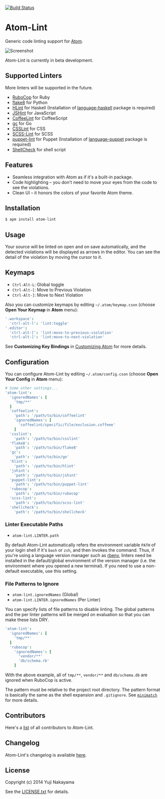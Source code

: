 [![Build Status](https://travis-ci.org/yujinakayama/atom-lint.svg?branch=master)](https://travis-ci.org/yujinakayama/atom-lint)

# Atom-Lint

Generic code linting support for [Atom](https://atom.io).

![Screenshot](https://f.cloud.github.com/assets/83656/2501468/8a57096a-b36c-11e3-9242-7ba4becc2870.png)

Atom-Lint is currently in beta development.

## Supported Linters

More linters will be supported in the future.

* [RuboCop](https://github.com/bbatsov/rubocop) for Ruby
* [flake8](https://flake8.readthedocs.org/) for Python
* [HLint](http://community.haskell.org/~ndm/hlint/) for Haskell
  (Installation of [language-haskell](https://atom.io/packages/language-haskell) package is required)
* [JSHint](http://www.jshint.com/docs/) for JavaScript
* [CoffeeLint](http://www.coffeelint.org/) for CoffeeScript
* [gc](http://golang.org/cmd/gc/) for Go
* [CSSLint](https://github.com/stubbornella/csslint) for CSS
* [SCSS-Lint](https://github.com/causes/scss-lint) for SCSS
* [puppet-lint](http://puppet-lint.com) for Puppet
  (Installation of [language-puppet](https://atom.io/packages/language-puppet) package is required)
* [ShellCheck](https://github.com/koalaman/shellcheck) for shell script

## Features

* Seamless integration with Atom as if it's a built-in package.
* Code highlighting – you don't need to move your eyes from the code to see the violations.
* Clean UI – it honors the colors of your favorite Atom theme.

## Installation

```bash
$ apm install atom-lint
```

## Usage

Your source will be linted on open and on save automatically,
and the detected violations will be displayed as arrows in the editor.
You can see the detail of the violation by moving the cursor to it.

## Keymaps

* `Ctrl-Alt-L`: Global toggle
* `Ctrl-Alt-[`: Move to Previous Violation
* `Ctrl-Alt-]`: Move to Next Violation

Also you can customize keymaps by editing `~/.atom/keymap.cson` (choose **Open Your Keymap** in **Atom** menu):

```coffeescript
'.workspace':
  'ctrl-alt-l': 'lint:toggle'
'.editor':
  'ctrl-alt-[': 'lint:move-to-previous-violation'
  'ctrl-alt-]': 'lint:move-to-next-violation'
```

See **Customizing Key Bindings** in [Customizing Atom](https://atom.io/docs/latest/customizing-atom) for more details.

## Configuration

You can configure Atom-Lint by editing `~/.atom/config.cson` (choose **Open Your Config** in **Atom** menu):

```coffeescript
# Some other settings...
'atom-lint':
  'ignoredNames': [
    'tmp/**'
  ]
  'coffeelint':
    'path': '/path/to/bin/coffeelint'
    'ignoredNames': [
      'coffeelint/specific/file/exclusion.coffeee'
    ]
  'csslint':
    'path': '/path/to/bin/csslint'
  'flake8':
    'path': '/path/to/bin/flake8'
  'gc':
    'path': '/path/to/bin/go'
  'hlint':
    'path': '/path/to/bin/hlint'
  'jshint':
    'path': '/path/to/bin/jshint'
  'puppet-lint':
    'path': '/path/to/bin/puppet-lint'
  'rubocop':
    'path': '/path/to/bin/rubocop'
  'scss-lint':
    'path': '/path/to/bin/scss-lint'
  'shellcheck':
    'path': '/path/to/bin/shellcheck'
```

### Linter Executable Paths

* `atom-lint.LINTER.path`

By default Atom-Lint automatically refers the environment variable `PATH` of your login shell
if it's `bash` or `zsh`, and then invokes the command.
Thus, if you're using a language version manager such as [rbenv](https://github.com/sstephenson/rbenv),
linters need be installed in the default/global environment of the version manager
(i.e. the environment where you opened a new terminal).
If you need to use a non-default executable, use this setting.

### File Patterns to Ignore

* `atom-lint.ignoredNames` (Global)
* `atom-lint.LINTER.ignoredNames` (Per Linter)

You can specify lists of file patterns to disable linting.
The global patterns and the per linter patterns will be merged on evaluation
so that you can make these lists DRY.

```cson
'atom-lint':
  'ignoredNames': [
    'tmp/**'
  ]
  'rubocop':
    'ignoredNames': [
      'vendor/**'
      'db/schema.rb'
    ]
```

With the above example, all of `tmp/**`, `vendor/**` and `db/schema.db` are ignored when RuboCop is active.

The pattern must be relative to the project root directory.
The pattern format is basically the same as the shell expansion and `.gitignore`.
See [`minimatch`](https://github.com/isaacs/minimatch) for more details.

## Contributors

Here's a [list](https://github.com/yujinakayama/atom-lint/graphs/contributors) of all contributors to Atom-Lint.

## Changelog

Atom-Lint's changelog is available [here](https://github.com/yujinakayama/atom-lint/blob/master/CHANGELOG.md).

## License

Copyright (c) 2014 Yuji Nakayama

See the [LICENSE.txt](https://github.com/yujinakayama/atom-lint/blob/master/LICENSE.txt) for details.

